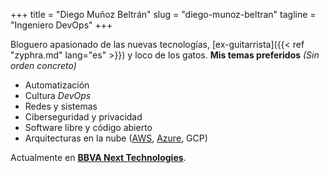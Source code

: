+++
title = "Diego Muñoz Beltrán"
slug = "diego-munoz-beltran"
tagline = "Ingeniero DevOps"
+++

Bloguero apasionado de las nuevas tecnologías, [ex-guitarrista]({{< ref "zyphra.md" lang="es" >}}) y loco de los gatos.
**Mis temas preferidos** _(Sin orden concreto)_

* Automatización
* Cultura _DevOps_
* Redes y sistemas
* Ciberseguridad y privacidad
* Software libre y código abierto
* Arquitecturas en la nube ([AWS](https://www.certmetrics.com/amazon/public/badge.aspx?i=1&t=c&d=2018-04-09&ci=AWS00448157), [Azure](https://www.youracclaim.com/badges/f775e06e-9985-41bb-8b48-6047488ed994/linked_in_profile), GCP)

Actualmente en [**BBVA Next Technologies**](https://www.bbvanexttechnologies.com/ "Web de BBVA Next Technologies").
